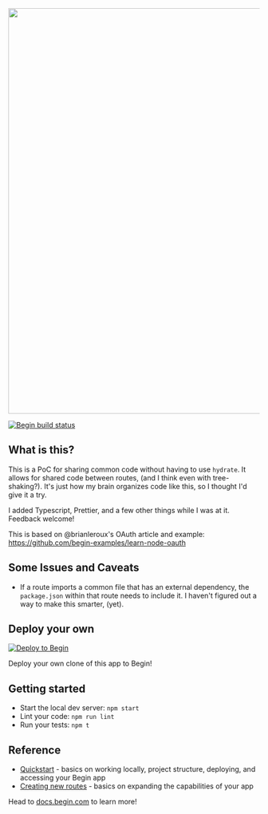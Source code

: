 <img src="https://static.begin.app/node-hello-world/readme-banner.png" width="813">

[![Begin build status](https://buildstatus.begin.app/climb-rj2/status.svg)](https://begin.com)

## What is this?

This is a PoC for sharing common code without having to use `hydrate`. It allows for shared code between routes, (and I think even with tree-shaking?). It's just how my brain organizes code like this, so I thought I'd give it a try.

I added Typescript, Prettier, and a few other things while I was at it. Feedback welcome!

This is based on @brianleroux's OAuth article and example: https://github.com/begin-examples/learn-node-oauth

## Some Issues and Caveats

- If a route imports a common file that has an external dependency, the `package.json` within that route needs to include it. I haven't figured out a way to make this smarter, (yet).

## Deploy your own

[![Deploy to Begin](https://static.begin.com/deploy-to-begin.svg)](https://begin.com/apps/create?template=https://github.com/begin-examples/node-hello-world)

Deploy your own clone of this app to Begin!

## Getting started

- Start the local dev server: `npm start`
- Lint your code: `npm run lint`
- Run your tests: `npm t`

## Reference

- [Quickstart](https://docs.begin.com/en/guides/quickstart/) - basics on working locally, project structure, deploying, and accessing your Begin app
- [Creating new routes](https://docs.begin.com/en/functions/creating-new-functions) - basics on expanding the capabilities of your app

Head to [docs.begin.com](https://docs.begin.com/) to learn more!
